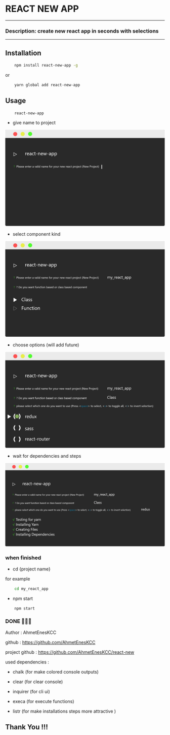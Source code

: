 # REACT NEW APP

---

### Description: create new react app in seconds with selections

---

## Installation

```sh
    npm install react-new-app -g
```

or

```sh
    yarn global add react-new-app
```

## Usage

```sh
    react-new-app
```

- give name to project

![picuter1](https://github.com/AhmetEnesKCC/react-new/blob/0.1/images/first.png?raw=true)

- select component kind

![picture2](https://github.com/AhmetEnesKCC/react-new/blob/0.1/images/second.png?raw=true)

- choose options (will add future)

![picture3](https://github.com/AhmetEnesKCC/react-new/blob/0.1/images/third.png?raw=true)

- wait for dependencies and steps

![picture4](https://github.com/AhmetEnesKCC/react-new/blob/0.1/images/forth.png?raw=true)

### when finished

- cd {project name}

for example

```sh
    cd my_react_app
```

- npm start

```sh
    npm start
```

### DONE 🎉🎉🎉

Author : AhmetEnesKCC

github : https://github.com/AhmetEnesKCC

project github : https://github.com/AhmetEnesKCC/react-new

used dependencies :

- chalk (for make colored console outputs)

- clear (for clear console)

- inquirer (for cli ui)

- execa (for execute functions)

- listr (for make installations steps more attractive )

## Thank You !!!
